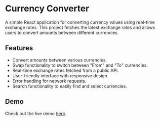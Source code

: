 # Currency Converter

A simple React application for converting currency values using real-time exchange rates. This project fetches the latest exchange rates and allows users to convert amounts between different currencies.

## Features

- Convert amounts between various currencies.
- Swap functionality to switch between "From" and "To" currencies.
- Real-time exchange rates fetched from a public API.
- User-friendly interface with responsive design.
- Error handling for network requests.
- Search functionality to easily find and select currencies.

## Demo

Check out the live demo [here](https://void-57.github.io/Currency-Converter/).
